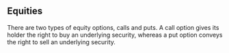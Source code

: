 ## Equities

There are two types of equity options, calls and puts. A call option gives its holder the right to buy an underlying security, whereas a put option conveys the right to sell an underlying security.